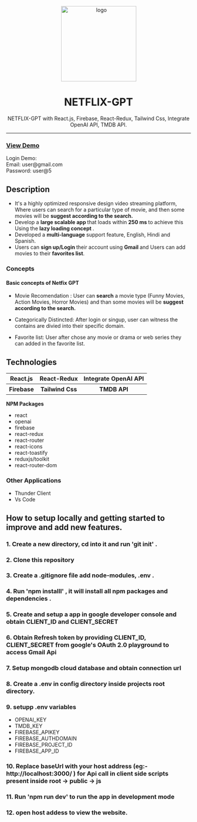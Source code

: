 <div align="center">

  <img src="https://user-images.githubusercontent.com/99184393/210160017-d4ded1e1-49d8-424d-b14c-a284856e730c.png" alt="logo" width="205" height="auto" />

  <h1>NETFLIX-GPT</h1>
    <p>
NETFLIX-GPT with React.js, Firebase, React-Redux, Tailwind Css, Integrate OpenAI API, TMDB API.
  </p>

</div>

<hr>
<h3> <a href= "https://netflix-gpt-subha.netlify.app/" >View Demo</a> </h3>
<p>Login Demo: <br/> Email: user@gmail.com <br/> Password: user@5 </p>
<h2>Description</h2>

- It's a highly optimized responsive design video streaming platform, Where users can search for a particular type of movie, and then some movies will be <b>suggest according to the search. </b>
- Develop a <b> large scalable app </b> that loads within <b> 250 ms </b> to achieve this Using the <b> lazy loading concept </b>.
- Developed a <b>multi-language</b> support feature, English, Hindi and Spanish.
- Users can <b> sign up/Login </b> their account using <b> Gmail </b> and Users can add movies to their <b> favorites list</b>.

### Concepts

#### Basic concepts of Netfix GPT

- Movie Recomendation : User can <b>search</b> a movie type (Funny Movies, Action Movies, Horror Movies) and than some
  movies will be <b>suggest according to the search. </b>

- Categorically Distincted: After login or singup, user can witness the contains are divied into their specific domain.

- Favorite list: User after chose any movie or drama or web series they can added in the favorite list.

<h2>Technologies</h2>
<table>
      <tbody>
        <tr>
          <th>React.js</th>
           <th>React-Redux</th>
           <th>Integrate OpenAI API</th>
        </tr>
          <tr>
           <th>Firebase</th>
           <th>Tailwind Css</th>
           <th>TMDB API</th>
         </tr>
      </tbody>    
</table

### <b> NPM Packages </b>

- react
- openai
- firebase
- react-redux
- react-router
- react-icons
- react-toastify
- reduxjs/toolkit
- react-router-dom

### Other Applications

- Thunder Client
- Vs Code

## How to setup locally and getting started to improve and add new features.

### 1. Create a new directory, cd into it and run 'git init' .

### 2. Clone this repository

### 3. Create a .gitignore file add node-modules, .env .

### 4. Run 'npm installl' , it will install all npm packages and dependencies .

### 5. Create and setup a app in google developer console and obtain CLIENT_ID and CLIENT_SECRET

### 6. Obtain Refresh token by providing CLIENT_ID, CLIENT_SECRET from google's OAuth 2.0 playground to access Gmail Api

### 7. Setup mongodb cloud database and obtain connection url

### 8. Create a .env in config directory inside projects root directory.

### 9. setupp .env variables

- OPENAI_KEY
- TMDB_KEY
- FIREBASE_APIKEY
- FIREBASE_AUTHDOMAIN
- FIREBASE_PROJECT_ID
- FIREBASE_APP_ID

### 10. Replace baseUrl with your host address (eg:- http://localhost:3000/ ) for Api call in client side scripts present inside root -> public -> js

### 11. Run 'npm run dev' to run the app in development mode

### 12. open host addess to view the website.

